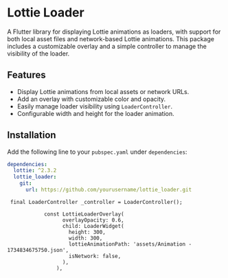 # Lottie Loader

A Flutter library for displaying Lottie animations as loaders, with support for both local asset files and network-based Lottie animations. This package includes a customizable overlay and a simple controller to manage the visibility of the loader.

## Features

- Display Lottie animations from local assets or network URLs.
- Add an overlay with customizable color and opacity.
- Easily manage loader visibility using `LoaderController`.
- Configurable width and height for the loader animation.

## Installation

Add the following line to your `pubspec.yaml` under `dependencies`:

```yaml
dependencies:
  lottie: ^2.3.2
  lottie_loader:
    git:
      url: https://github.com/yourusername/lottie_loader.git
```
``` 
 final LoaderController _controller = LoaderController();
```
```  
            const LottieLoaderOverlay(
                  overlayOpacity: 0.6,
                  child: LoaderWidget(
                    height: 300,
                    width: 300,
                    lottieAnimationPath: 'assets/Animation - 1734834675750.json',
                    isNetwork: false,
                  ),
                ),
```